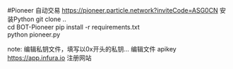 #Pioneer
自动交易 https://pioneer.particle.network?inviteCode=ASG0CN
安装Python 
git clone ..  
cd BOT-Pioneer 
pip install -r requirements.txt  
python pioneer.py  

note:
编辑私钥文件，填写以0x开头的私钥...
编辑文件 apikey  https://app.infura.io   注册网站
